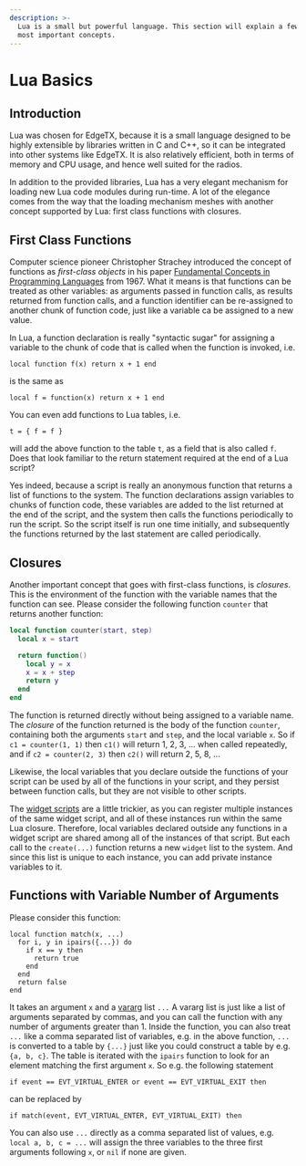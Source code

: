 ```yaml
---
description: >-
  Lua is a small but powerful language. This section will explain a few of the
  most important concepts.
---
```


# Lua Basics

## Introduction

Lua was chosen for EdgeTX, because it is a small language designed to be highly extensible by libraries written in C and C++, so it can be integrated into other systems like EdgeTX. It is also relatively efficient, both in terms of memory and CPU usage, and hence well suited for the radios.

In addition to the provided libraries, Lua has a very elegant mechanism for loading new Lua code modules during run-time. A lot of the elegance comes from the way that the loading mechanism meshes with another concept supported by Lua: first class functions with closures.

## First Class Functions

Computer science pioneer Christopher Strachey introduced the concept of functions as _first-class objects_ in his paper [Fundamental Concepts in Programming Languages](https://web.archive.org/web/20100216060948/http://www.cs.cmu.edu/~crary/819-f09/Strachey67.pdf) from 1967. What it means is that functions can be treated as other variables: as arguments passed in function calls, as results returned from function calls, and a function identifier can be re-assigned to another chunk of function code, just like a variable ca be assigned to a new value.

In Lua, a function declaration is really "syntactic sugar" for assigning a variable to the chunk of code that is called when the function is invoked, i.e.

`local function f(x) return x + 1 end`

is the same as

`local f = function(x) return x + 1 end`

You can even add functions to Lua tables, i.e.

`t = { f = f }`

will add the above function to the table `t`, as a field that is also called `f`. Does that look familiar to the return statement required at the end of a Lua script?

Yes indeed, because a script is really an anonymous function that returns a list of functions to the system. The function declarations assign variables to chunks of function code, these variables are added to the list returned at the end of the script, and the system then calls the functions periodically to run the script. So the script itself is run one time initially, and subsequently the functions returned by the last statement are called periodically.

## Closures

Another important concept that goes with first-class functions, is _closures_. This is the environment of the function with the variable names that the function can see. Please consider the following function `counter` that returns another function:

```lua
local function counter(start, step)
  local x = start

  return function()
    local y = x
    x = x + step
    return y
  end
end
```

The function is returned directly without being assigned to a variable name. The _closure_ of the function returned is the body of the function `counter`, containing both the arguments `start` and `step`, and the local variable `x`. So if `c1 = counter(1, 1)` then `c1()` will return 1, 2, 3, ... when called repeatedly, and if `c2 = counter(2, 3)` then `c2()` will return 2, 5, 8, ...

Likewise, the local variables that you declare outside the functions of your script can be used by all of the functions in your script, and they persist between function calls, but they are not visible to other scripts.

The [widget scripts](https://github.com/EdgeTX/lua-reference-guide/blob/main/part_i_-_script_type_overview/widget_scripts.md) are a little trickier, as you can register multiple instances of the same widget script, and all of these instances run within the same Lua closure. Therefore, local variables declared outside any functions in a widget script are shared among all of the instances of that script. But each call to the `create(...)` function returns a new `widget` list to the system. And since this list is unique to each instance, you can add private instance variables to it.

## Functions with Variable Number of Arguments

Please consider this function:

```
local function match(x, ...)
  for i, y in ipairs({...}) do
    if x == y then
      return true
    end
  end
  return false
end
```

It takes an argument `x` and a [vararg](https://www.lua.org/manual/5.2/manual.html#3.4.10) list `...` A vararg list is just like a list of arguments separated by commas, and you can call the function with any number of arguments greater than 1. Inside the function, you can also treat `...` like a comma separated list of variables, e.g. in the above function, `...` is converted to a table by `{...}` just like you could construct a table by e.g. `{a, b, c}`. The table is iterated with the `ipairs` function to look for an element matching the first argument `x`. So e.g. the following statement

`if event == EVT_VIRTUAL_ENTER or event == EVT_VIRTUAL_EXIT then`

can be replaced by

`if match(event, EVT_VIRTUAL_ENTER, EVT_VIRTUAL_EXIT) then`

You can also use `...` directly as a comma separated list of values, e.g. `local a, b, c = ...` will assign the three variables to the three first arguments following `x`, or `nil` if none are given.
